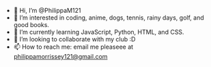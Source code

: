 - 👋 Hi, I’m @PhilippaM121
- 👀 I’m interested in coding, anime, dogs, tennis, rainy days, golf, and good books.
- 🌱 I’m currently learning JavaScript, Python, HTML, and CSS. 
- 💞️ I’m looking to collaborate with my club :D
- 📫 How to reach me: email me pleaseee at philippamorrissey121@gmail.com

<!---
PhilippaM121/PhilippaM121 is a ✨ special ✨ repository because its `README.md` (this file) appears on your GitHub profile.
You can click the Preview link to take a look at your changes.
--->
